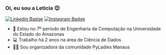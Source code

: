 ### Oi, eu sou a Leticia 😊

[![Linkedin Badge](https://img.shields.io/badge/-LinkedIn-0e76a8?style=flat-square&logo=Linkedin&logoColor=white)](https://linkedin.com/in/ledizia)
[![Instagram Badge](https://img.shields.io/badge/-Instagram-e4405f?style=flat-square&logo=Instagram&logoColor=white)](https://instagram.com/ledizia_/)


- 📖 Estou no 7º período de Engenharia da Computação na Universidade do Estado do Amazonas
- 💻 Trabalho há 2 anos na área de Ciência de Dados
- 👩‍💻 Sou organizadora da comunidade PyLadies Manaus
